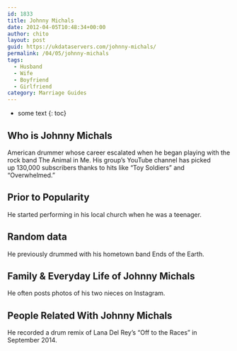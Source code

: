 ```yaml
---
id: 1833
title: Johnny Michals
date: 2012-04-05T10:48:34+00:00
author: chito
layout: post
guid: https://ukdataservers.com/johnny-michals/
permalink: /04/05/johnny-michals
tags:
  - Husband
  - Wife
  - Boyfriend
  - Girlfriend
category: Marriage Guides
---
```


* some text
{: toc}
          
          
## Who is  Johnny Michals
                  
                  
                  
American drummer whose career escalated when he began playing with the rock band The Animal in Me. His group&#8217;s YouTube channel has picked up 130,000 subscribers thanks to hits like &#8220;Toy Soldiers&#8221; and &#8220;Overwhelmed.&#8221;
                  
                
                
                
## Prior to Popularity 
                  
                  
                  
He started performing in his local church when he was a teenager.
                  
                
                
                
## Random data 
                  
                  
                  
He previously drummed with his hometown band Ends of the Earth.
                  
                
                
                
## Family & Everyday Life of Johnny Michals
                  
                  
                  
He often posts photos of his two nieces on Instagram.
                  
                
                
                
## People Related With  Johnny Michals
                  
                  
                  
He recorded a drum remix of Lana Del Rey&#8217;s &#8220;Off to the Races&#8221; in September 2014.
                  
                
              
            
          
          
          
    
    
  
